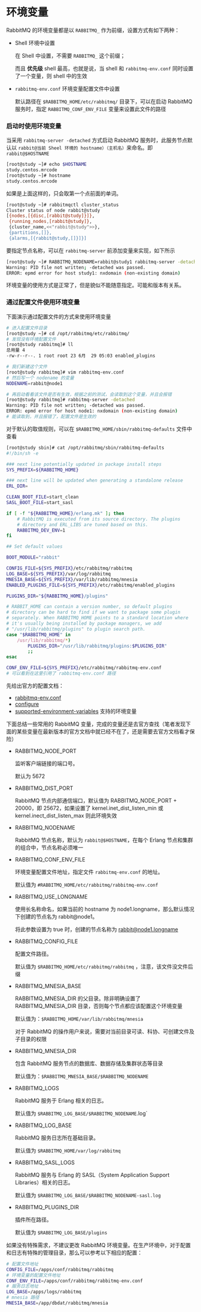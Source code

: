 # 环境变量

RabbitMQ 的环境变量都是以 `RABBITMQ_` 作为前缀，设置方式有如下两种：

- Shell 环境中设置

  在 Shell 中设置，不需要 `RABBITMQ_` 这个前缀；

  而且 **优先级** shell 最高，也就是说，当  shell 和 `rabbitmq-env.conf` 同时设置了一个变量，则 shell 中的生效

- `rabbitmq-env.conf`  环境变量配置文件中设置

  默认路径在 `$RABBITMQ_HOME/etc/rabbitmq/` 目录下，可以在启动 RabbitMQ 服务时，指定 `RABBITMQ_CONF_ENV_FILE` 变量来设置此文件的路径

### 启动时使用环境变量

当采用 `rabbitmq-server -detached` 方式启动 RabbitMQ 服务时，此服务节点默认以 `rabbit@当前 Sheel 环境的 hostname）（主机名）`来命名。即 `rabbit@$HOSTNAME`

```bash
[root@study ~]# echo $HOSTNAME
study.centos.mrcode
[root@study ~]# hostname
study.centos.mrcode
```

如果是上面这样的，只会取第一个点前面的单词。

```bash
[root@study ~]# rabbitmqctl cluster_status
Cluster status of node rabbit@study
[{nodes,[{disc,[rabbit@study]}]},
 {running_nodes,[rabbit@study]},
 {cluster_name,<<"rabbit@study">>},
 {partitions,[]},
 {alarms,[{rabbit@study,[]}]}]
```

要指定节点名称，可以在 `rabbitmq-server` 前添加变量来实现，如下所示

```bash
[root@study ~]# RABBITMQ_NODENAME=rabbit@study1 rabbitmq-server -detached
Warning: PID file not written; -detached was passed.
ERROR: epmd error for host study1: nxdomain (non-existing domain)
```

环境变量的使用方式是正常了，但是貌似不能随意指定。可能和版本有关系。

### 通过配置文件使用环境变量

下面演示通过配置文件的方式来使用环境变量

```bash
# 进入配置文件目录
[root@study ~]# cd /opt/rabbitmq/etc/rabbitmq/
# 发现没有环境配置文件
[root@study rabbitmq]# ll
总用量 4
-rw-r--r--. 1 root root 23 6月  29 05:03 enabled_plugins

# 我们新建这个文件
[root@study rabbitmq]# vim rabbitmq-env.conf
# 然后写一个 nodename 的变量
NODENAME=rabbit@node1

# 再启动看看该文件是否有生效，根据之前的测试，会读取到这个变量，并且会报错
[root@study rabbitmq]# rabbitmq-server -detached
Warning: PID file not written; -detached was passed.
ERROR: epmd error for host node1: nxdomain (non-existing domain)
# 能读取到，并且报错了，配置文件是生效的
```

对于默认的取值规则，可以在 `$RABBITMQ_HOME/sbin/rabbitmq-defaults` 文件中查看 

```bash
[root@study sbin]# cat /opt/rabbitmq/sbin/rabbitmq-defaults
#!/bin/sh -e

### next line potentially updated in package install steps
SYS_PREFIX=${RABBITMQ_HOME}

### next line will be updated when generating a standalone release
ERL_DIR=

CLEAN_BOOT_FILE=start_clean
SASL_BOOT_FILE=start_sasl

if [ -f "${RABBITMQ_HOME}/erlang.mk" ]; then
    # RabbitMQ is executed from its source directory. The plugins
    # directory and ERL_LIBS are tuned based on this.
    RABBITMQ_DEV_ENV=1
fi

## Set default values

BOOT_MODULE="rabbit"

CONFIG_FILE=${SYS_PREFIX}/etc/rabbitmq/rabbitmq
LOG_BASE=${SYS_PREFIX}/var/log/rabbitmq
MNESIA_BASE=${SYS_PREFIX}/var/lib/rabbitmq/mnesia
ENABLED_PLUGINS_FILE=${SYS_PREFIX}/etc/rabbitmq/enabled_plugins

PLUGINS_DIR="${RABBITMQ_HOME}/plugins"

# RABBIT_HOME can contain a version number, so default plugins
# directory can be hard to find if we want to package some plugin
# separately. When RABBITMQ_HOME points to a standard location where
# it's usually being installed by package managers, we add
# "/usr/lib/rabbitmq/plugins" to plugin search path.
case "$RABBITMQ_HOME" in
    /usr/lib/rabbitmq/*)
        PLUGINS_DIR="/usr/lib/rabbitmq/plugins:$PLUGINS_DIR"
        ;;
esac

CONF_ENV_FILE=${SYS_PREFIX}/etc/rabbitmq/rabbitmq-env.conf
# 可以看到在这里引用了 rabbitmq-env.conf 路径
```

先给出官方的配置文档：

- [rabbitmq-env.conf](https://www.rabbitmq.com/rabbitmq-env.conf.5.html)
- [configure](https://www.rabbitmq.com/configure.html)
- [supported-environment-variables](https://www.rabbitmq.com/configure.html#supported-environment-variables) 支持的环境变量

下面总结一些常用的 RabbitMQ 变量，完成的变量还是去官方查找（笔者发现下面的某些变量在最新版本的官方文档中就已经不在了，还是需要去官方文档看才保险）

- RABBITMQ_NODE_PORT

  监听客户端链接的端口号。

  默认为 5672

- RABBITMQ_DIST_PORT

  RabbitMQ 节点内部通信端口，默认值为 RABBITMQ_NODE_PORT + 20000，即 25672，如果设置了 kernel.inet_dist_listen_min 或 kernel.inect_dist_listen_max 则此环境失效

- RABBITMQ_NODENAME

  RabbitMQ 节点名称，默认为 `rabbit@$HOSTNAME`，在每个 Erlang 节点和集群的组合中，节点名称必须唯一

- RABBITMQ_CONF_ENV_FILE

  环境变量配置文件地址，指定文件 `rabbitmq-env.conf` 的地址。

  默认值为 `#RABBITMQ_HOME/etc/rabbitmq/rabbitmq-env.conf`

- RABBITMQ_USE_LONGNAME

  使用长名称命名，如果当前的 hostname 为 node1.longname，那么默认情况下创建的节点名为  rabbit@node1。

  将此参数设置为 true 时，创建的节点名称为 rabbit@node1.longname

- RABBITMQ_CONFIG_FILE

  配置文件路径。

  默认值为 `$RABBITMQ_HOME/etc/rabbitmq/rabbitmq` ，注意，该文件没文件后缀

- RABBITMQ_MNESIA_BASE

  RABBITMQ_MNESIA_DIR 的父目录。除非明确设置了 RABBITMQ_MNESIA_DIR 目录，否则每个节点都应该配置这个环境变量

  默认值为：`$RABBITMQ_HOME/var/lib/rabbitmq/mnesia`

  对于 RabbitMQ 的操作用户来说，需要对当前目录可读、科协、可创建文件及子目录的权限

- RABBITMQ_MNESIA_DIR

  包含 RabbitMQ 服务节点的数据库、数据存储及集群状态等目录

  默认值为：`$RABBITMQ_MNESIA_BASE/$RABBITMQ_NODENAME`

- RABBITMQ_LOGS

  RabbitMQ 服务于 Erlang 相关的日志。

  默认值为 `$RABBITMQ_LOG_BASE/$RABBITMQ_NODENAME`.log`

- RABBITMQ_LOG_BASE

  RabbitMQ 服务日志所在基础目录。

  默认值为 `$RABBITMQ_HOME/var/log/rabbitmq`

- RABBITMQ_SASL_LOGS

  RabbitMQ 服务与 Erlang 的 SASL（System Application Support Libraries）相关的日志。

  默认值为 `$RABBITMQ_LOG_BASE/$RABBITMQ_NODENAME-sasl.log`

- RABBITMQ_PLUGINS_DIR

  插件所在路径。

  默认值为 `$RABBITMQ_LOG_BASE/plugins`

如果没有特殊需求，不建议更改 RabbitMQ 环境变量。在生产环境中，对于配置和日志有特殊的管理目录，那么可以参考以下相应的配置：

```bash
# 配置文件地址
CONFIG_FILE=/apps/conf/rabbitmq/rabbitmq
# 环境变量的配置文件地址
CONF_ENV_FILE=/apps/conf/rabbitmq/rabbitmq-env.conf
# 服务日志地址
LOG_BASE=/apps/logs/rabbitmq
# mnesia 路径
MNESIA_BASE=/app/dbdat/rabbitmq/mnesia

```

